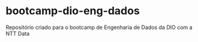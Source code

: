 # bootcamp-dio-eng-dados
Repositório criado para o bootcamp de Engenharia de Dados da DIO com a NTT Data
